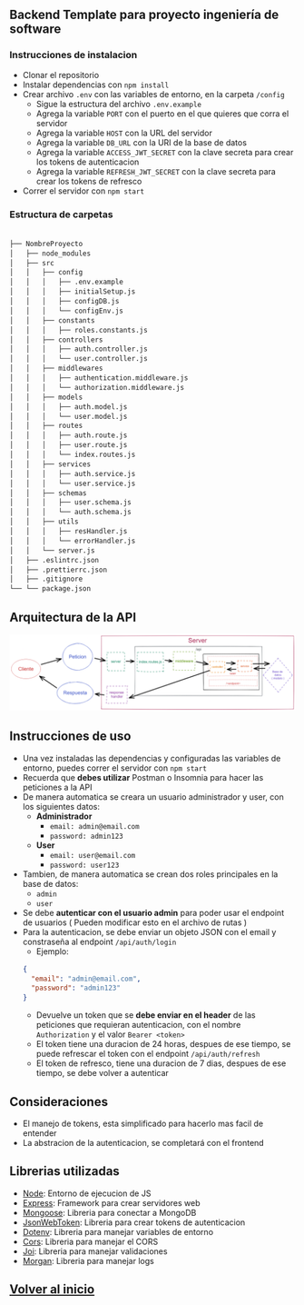 ## Backend Template para proyecto ingeniería de software

### Instrucciones de instalacion

- Clonar el repositorio
- Instalar dependencias con `npm install`
- Crear archivo `.env` con las variables de entorno, en la carpeta `/config`
  - Sigue la estructura del archivo `.env.example`
  - Agrega la variable `PORT` con el puerto en el que quieres que corra el servidor
  - Agrega la variable `HOST` con la URL del servidor
  - Agrega la variable `DB_URL` con la URI de la base de datos
  - Agrega la variable `ACCESS_JWT_SECRET` con la clave secreta para crear los tokens de autenticacion
  - Agrega la variable `REFRESH_JWT_SECRET` con la clave secreta para crear los tokens de refresco
- Correr el servidor con `npm start`

### Estructura de carpetas

```bash

├── NombreProyecto
│   ├── node_modules
│   ├── src
│   │   ├── config
│   │   │   ├── .env.example
│   │   │   ├── initialSetup.js
│   │   │   ├── configDB.js
│   │   │   └── configEnv.js
│   │   ├── constants
│   │   │   ├── roles.constants.js
│   │   ├── controllers
│   │   │   ├── auth.controller.js
│   │   │   └── user.controller.js
│   │   ├── middlewares
│   │   │   ├── authentication.middleware.js
│   │   │   └── authorization.middleware.js
│   │   ├── models
│   │   │   ├── auth.model.js
│   │   │   └── user.model.js
│   │   ├── routes
│   │   │   ├── auth.route.js
│   │   │   ├── user.route.js
│   │   │   └── index.routes.js
│   │   ├── services
│   │   │   ├── auth.service.js
│   │   │   └── user.service.js
│   │   ├── schemas
│   │   │   ├── user.schema.js
│   │   │   └── auth.schema.js
│   │   ├── utils
│   │   │   ├── resHandler.js
│   │   │   └── errorHandler.js
│   │   └── server.js
│   ├── .eslintrc.json
│   ├── .prettierrc.json
│   ├── .gitignore
└── └── package.json
```

## Arquitectura de la API

![img.png](ArquitecturaAPI.png)

## Instrucciones de uso

- Una vez instaladas las dependencias y configuradas las variables de entorno, puedes correr el servidor con `npm start`
- Recuerda que **debes utilizar** Postman o Insomnia para hacer las peticiones a la API
- De manera automatica se creara un usuario administrador y user, con los siguientes datos:
  - **Administrador**
    - `email: admin@email.com`
    - `password: admin123`
  - **User**
    - `email: user@email.com`
    - `password: user123`
- Tambien, de manera automatica se crean dos roles principales en la base de datos:
  - `admin`
  - `user`
- Se debe **autenticar con el usuario admin** para poder usar el endpoint de usuarios ( Pueden modificar esto en el archivo de rutas )
- Para la autenticacion, se debe enviar un objeto JSON con el email y constraseña al endpoint `/api/auth/login`
  - Ejemplo:
  ```json
  {
    "email": "admin@email.com",
    "password": "admin123"
  }
  ```
  - Devuelve un token que se **debe enviar en el header** de las peticiones que requieran autenticacion, con el nombre `Authorization` y el valor `Bearer <token>`
  - El token tiene una duracion de 24 horas, despues de ese tiempo, se puede refrescar el token con el endpoint `/api/auth/refresh`
  - El token de refresco, tiene una duracion de 7 dias, despues de ese tiempo, se debe volver a autenticar
  

## Consideraciones

- El manejo de tokens, esta simplificado para hacerlo mas facil de entender
- La abstracion de la autenticacion, se completará con el frontend

## Librerias utilizadas

- [Node](https://nodejs.org/es/): Entorno de ejecucion de JS
- [Express](https://expressjs.com/es/): Framework para crear servidores web
- [Mongoose](https://mongoosejs.com/): Libreria para conectar a MongoDB
- [JsonWebToken](https://www.npmjs.com/package/jsonwebtoken): Libreria para crear tokens de autenticacion
- [Dotenv](https://www.npmjs.com/package/dotenv): Libreria para manejar variables de entorno
- [Cors](https://www.npmjs.com/package/cors): Libreria para manejar el CORS
- [Joi](https://www.npmjs.com/package/joi): Libreria para manejar validaciones
- [Morgan](https://www.npmjs.com/package/morgan): Libreria para manejar logs

## [Volver al inicio](../README.md)
